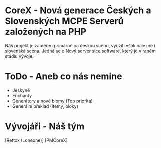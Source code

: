 ﻿# CoreX - Nová generace Českých a Slovenských MCPE Serverů založených na PHP
Náš projekt je zaměřen primárně na českou scénu, využití však nalezne i slovenská scéna. Jedná se o Nový server sice software, který je v raném stádiu vývoje.

# ToDo - Aneb co nás nemine
- Jeskyně
- Enchanty
- Generátory a nové biomy (Top priorita)
- Generální překlad (Itemy, bloky)

# Vývojáři - Náš tým
[Rettox (Loneone)]
[PMCoreX]
